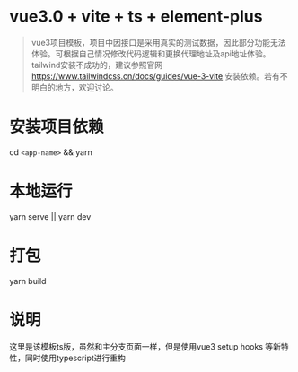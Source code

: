 # vue3.0 + vite + ts + element-plus
>vue3项目模板，项目中因接口是采用真实的测试数据，因此部分功能无法体验。可根据自己情况修改代码逻辑和更换代理地址及api地址体验。 tailwind安装不成功的，建议参照官网 https://www.tailwindcss.cn/docs/guides/vue-3-vite 安装依赖。若有不明白的地方，欢迎讨论。
# 安装项目依赖
cd `<app-name>` && yarn

# 本地运行
yarn serve || yarn dev

# 打包
yarn build

# 说明
这里是该模板ts版，虽然和主分支页面一样，但是使用vue3 setup hooks 等新特性，同时使用typescript进行重构
